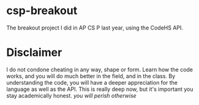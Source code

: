 # csp-breakout
The breakout project I did in AP CS P last year, using the CodeHS API.
# Disclaimer
I do not condone cheating in any way, shape or form. Learn how the code works, and you will do much better in the field, and in the class. 
By understanding the code, you will have a deeper appreciation for the language as well as the API. This is really deep now, but it's important you stay academically honest. 
*you will perish otherwise*
